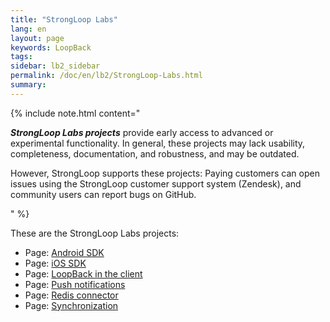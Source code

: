 ```yaml
---
title: "StrongLoop Labs"
lang: en
layout: page
keywords: LoopBack
tags:
sidebar: lb2_sidebar
permalink: /doc/en/lb2/StrongLoop-Labs.html
summary:
---
```


{% include note.html content="

_**StrongLoop Labs projects**_ provide early access to advanced or experimental functionality.
In general, these projects may lack usability, completeness, documentation, and robustness, and may be outdated.

However, StrongLoop supports these projects: Paying customers can open issues using the StrongLoop customer support system (Zendesk),
and community users can report bugs on GitHub.

" %}

These are the StrongLoop Labs projects:

* Page: [Android SDK](/doc/en/lb2/Android-SDK.html)
* Page: [iOS SDK](/doc/en/lb2/iOS-SDK.html)
* Page: [LoopBack in the client](/doc/en/lb2/LoopBack-in-the-client.html)
* Page: [Push notifications](/doc/en/lb2/Push-notifications.html)
* Page: [Redis connector](/doc/en/lb2/Redis-connector.html)
* Page: [Synchronization](/doc/en/lb2/Synchronization.html)
